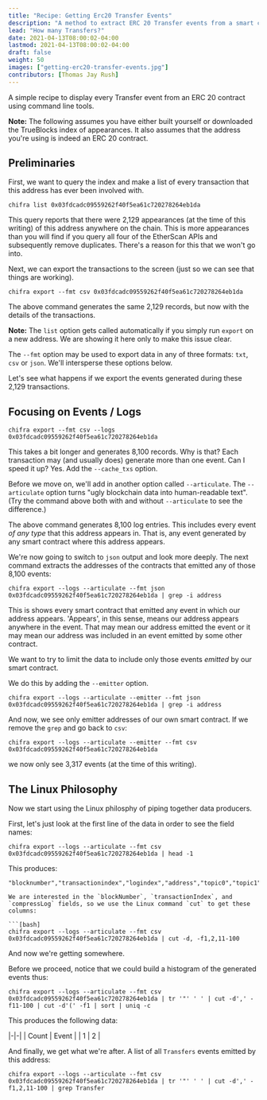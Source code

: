 ```yaml
---
title: "Recipe: Getting Erc20 Transfer Events"
description: "A method to extract ERC 20 Transfer events from a smart contract"
lead: "How many Transfers?"
date: 2021-04-13T08:00:02-04:00
lastmod: 2021-04-13T08:00:02-04:00
draft: false
weight: 50
images: ["getting-erc20-transfer-events.jpg"]
contributors: [Thomas Jay Rush]
---
```


A simple recipe to display every Transfer event from an ERC 20 contract using command line tools.

**Note:** The following assumes you have either built yourself or downloaded the TrueBlocks index of appearances. It also assumes that the address you're using is indeed an ERC 20 contract.

## Preliminaries

First, we want to query the index and make a list of every transaction that this address has ever been involved with.

```[bash]
chifra list 0x03fdcadc09559262f40f5ea61c720278264eb1da
```

This query reports that there were 2,129 appearances (at the time of this writing) of this address anywhere on the chain. This is more appearances than you will find if you query all four of the EtherScan APIs and subsequently remove duplicates. There's a reason for this that we won't go into.

Next, we can export the transactions to the screen (just so we can see that things are working).

```[bash]
chifra export --fmt csv 0x03fdcadc09559262f40f5ea61c720278264eb1da
```

The above command generates the same 2,129 records, but now with the details of the transactions.

**Note:** The `list` option gets called automatically if you simply run `export` on a new address. We are showing it here only to make this issue clear.

The `--fmt` option may be used to export data in any of three formats: `txt`, `csv` or `json`. We'll intersperse these options below.

Let's see what happens if we export the events generated during these 2,129 transactions.

## Focusing on Events / Logs

```[bash]
chifra export --fmt csv --logs 0x03fdcadc09559262f40f5ea61c720278264eb1da
```

This takes a bit longer and generates 8,100 records. Why is that? Each transaction may (and usually does) generate more than one event. Can I speed it up? Yes. Add the `--cache_txs` option.

Before we move on, we'll add in another option called `--articulate`. The `--articulate` option turns "ugly blockchain data into human-readable text". (Try the command above both with and without `--articulate` to see the difference.)

The above command generates 8,100 log entries. This includes every event *of any type* that this address appears in. That is, any event generated by any smart contract where this address appears.

We're now going to switch to `json` output and look more deeply. The next command extracts the addresses of the contracts that emitted any of those 8,100 events:

```[bash]
chifra export --logs --articulate --fmt json 0x03fdcadc09559262f40f5ea61c720278264eb1da | grep -i address
```

This is shows every smart contract that emitted any event in which our address appears. 'Appears', in this sense, means our address appears anywhere in the event. That may mean our address emitted the event or it may mean our address was included in an event emitted by some other contract.

We want to try to limit the data to include only those events *emitted* by our smart contract.

We do this by adding the `--emitter` option.

```[bash]
chifra export --logs --articulate --emitter --fmt json 0x03fdcadc09559262f40f5ea61c720278264eb1da | grep -i address
```

And now, we see only emitter addresses of our own smart contract. If we remove the `grep` and go back to `csv`:

```[bash]
chifra export --logs --articulate --emitter --fmt csv 0x03fdcadc09559262f40f5ea61c720278264eb1da
```

we now only see 3,317 events (at the time of this writing).

## The Linux Philosophy

Now we start using the Linux philosphy of piping together data producers.

First, let's just look at the first line of the data in order to see the field names:

```[bash]
chifra export --logs --articulate --fmt csv 0x03fdcadc09559262f40f5ea61c720278264eb1da | head -1
```

This produces:

```[csv]
"blocknumber","transactionindex","logindex","address","topic0","topic1","topic2","topic3","data","type","compressedlog"```

We are interested in the `blockNumber`, `transactionIndex`, and `compressLog` fields, so we use the Linux command `cut` to get these columns:

```[bash]
chifra export --logs --articulate --fmt csv 0x03fdcadc09559262f40f5ea61c720278264eb1da | cut -d, -f1,2,11-100
```

And now we're getting somewhere.

Before we proceed, notice that we could build a histogram of the generated events thus:

```[bash]
chifra export --logs --articulate --fmt csv 0x03fdcadc09559262f40f5ea61c720278264eb1da | tr '"' ' ' | cut -d',' -f11-100 | cut -d'(' -f1 | sort | uniq -c
```

This produces the following data:

|-|-|
| Count | Event |
| 1 | 2 |

And finally, we get what we're after. A list of all `Transfers` events emitted by this address:

```[bash]
chifra export --logs --articulate --fmt csv 0x03fdcadc09559262f40f5ea61c720278264eb1da | tr '"' ' ' | cut -d',' -f1,2,11-100 | grep Transfer
```
